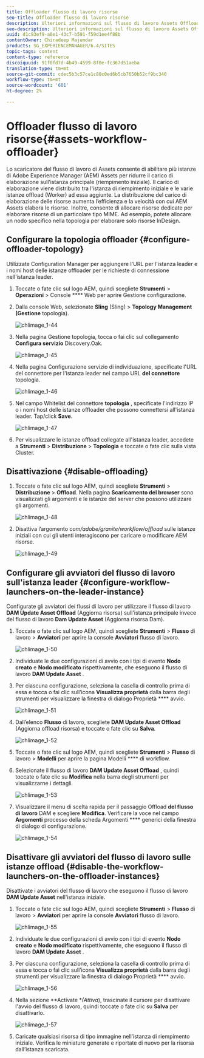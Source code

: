```yaml
---
title: Offloader flusso di lavoro risorse
seo-title: Offloader flusso di lavoro risorse
description: Ulteriori informazioni sul flusso di lavoro Assets Offloader.
seo-description: Ulteriori informazioni sul flusso di lavoro Assets Offloader.
uuid: d1c93ef9-a0e1-43c7-b591-f59d1ee4f88b
contentOwner: Chiradeep Majumdar
products: SG_EXPERIENCEMANAGER/6.4/SITES
topic-tags: content
content-type: reference
discoiquuid: 91f0fd7d-4b49-4599-8f0e-fc367d51aeba
translation-type: tm+mt
source-git-commit: cdec5b3c57ce1c80c0ed6b5cb7650b52cf9bc340
workflow-type: tm+mt
source-wordcount: '601'
ht-degree: 2%

---
```



# Offloader flusso di lavoro risorse{#assets-workflow-offloader}

Lo scaricatore del flusso di lavoro di Assets consente di abilitare più istanze di Adobe Experience Manager (AEM) Assets per ridurre il carico di elaborazione sull’istanza principale (riempimento iniziale). Il carico di elaborazione viene distribuito tra l&#39;istanza di riempimento iniziale e le varie istanze offload (Worker) ad essa aggiunte. La distribuzione del carico di elaborazione delle risorse aumenta l’efficienza e la velocità con cui  AEM Assets elabora le risorse. Inoltre, consente di allocare risorse dedicate per elaborare risorse di un particolare tipo MIME. Ad esempio, potete allocare un nodo specifico nella topologia per elaborare solo risorse  InDesign.

## Configurare la topologia offloader {#configure-offloader-topology}

Utilizzate Configuration Manager per aggiungere l&#39;URL per l&#39;istanza leader e i nomi host delle istanze offloader per le richieste di connessione nell&#39;istanza leader.

1. Toccate o fate clic sul logo AEM, quindi scegliete **Strumenti** > **Operazioni** > Console **** Web per aprire Gestione configurazione.
1. Dalla console Web, selezionate **Sling** (Sling) > **Topology Management (Gestione** topologia).

   ![chlimage_1-44](assets/chlimage_1-44.png)

1. Nella pagina Gestione topologia, tocca o fai clic sul collegamento **Configura servizio** Discovery.Oak.

   ![chlimage_1-45](assets/chlimage_1-45.png)

1. Nella pagina Configurazione servizio di individuazione, specificate l&#39;URL del connettore per l&#39;istanza leader nel campo URL **del connettore** topologia.

   ![chlimage_1-46](assets/chlimage_1-46.png)

1. Nel campo Whitelist del connettore **topologia** , specificate l&#39;indirizzo IP o i nomi host delle istanze offloader che possono connettersi all&#39;istanza leader. Tap/click **Save**.

   ![chlimage_1-47](assets/chlimage_1-47.png)

1. Per visualizzare le istanze offload collegate all&#39;istanza leader, accedete a **Strumenti** > **Distribuzione** > **Topologia** e toccate o fate clic sulla vista Cluster.

## Disattivazione {#disable-offloading}

1. Toccate o fate clic sul logo AEM, quindi scegliete **Strumenti** > **Distribuzione** > **Offload**. Nella pagina **Scaricamento del browser** sono visualizzati gli argomenti e le istanze del server che possono utilizzare gli argomenti.

   ![chlimage_1-48](assets/chlimage_1-48.png)

1. Disattiva l’argomento *com/adobe/granite/workflow/offload* sulle istanze iniziali con cui gli utenti interagiscono per caricare o modificare AEM risorse.

   ![chlimage_1-49](assets/chlimage_1-49.png)

## Configurare gli avviatori del flusso di lavoro sull&#39;istanza leader {#configure-workflow-launchers-on-the-leader-instance}

Configurate gli avviatori dei flussi di lavoro per utilizzare il flusso di lavoro **DAM Update Asset Offload** (Aggiorna risorsa) sull&#39;istanza principale invece del flusso di lavoro **Dam Update Asset** (Aggiorna risorsa Dam).

1. Toccate o fate clic sul logo AEM, quindi scegliete **Strumenti** > **Flusso** di lavoro > **Avviatori** per aprire la console **Avviatori** flusso di lavoro.

   ![chlimage_1-50](assets/chlimage_1-50.png)

1. Individuate le due configurazioni di avvio con i tipi di evento **Nodo creato** e **Nodo modificato** rispettivamente, che eseguono il flusso di lavoro **DAM Update Asset** .
1. Per ciascuna configurazione, seleziona la casella di controllo prima di essa e tocca o fai clic sull’icona **Visualizza proprietà** dalla barra degli strumenti per visualizzare la finestra di dialogo Proprietà **** avvio.

   ![chlimage_1-51](assets/chlimage_1-51.png)

1. Dall’elenco **Flusso** di lavoro, scegliete **DAM Update Asset Offload** (Aggiorna offload risorsa) e toccate o fate clic su **Salva**.

   ![chlimage_1-52](assets/chlimage_1-52.png)

1. Toccate o fate clic sul logo AEM, quindi scegliete **Strumenti** > **Flusso** di lavoro > **Modelli** per aprire la pagina Modelli **** di workflow.
1. Selezionate il flusso di lavoro **DAM Update Asset Offload** , quindi toccate o fate clic su **Modifica** nella barra degli strumenti per visualizzarne i dettagli.

   ![chlimage_1-53](assets/chlimage_1-53.png)

1. Visualizzare il menu di scelta rapida per il passaggio Offload **del flusso di lavoro** DAM e scegliere **Modifica**. Verificare la voce nel campo **Argomenti** processo della scheda Argomenti **** generici della finestra di dialogo di configurazione.

   ![chlimage_1-54](assets/chlimage_1-54.png)

## Disattivare gli avviatori del flusso di lavoro sulle istanze offload {#disable-the-workflow-launchers-on-the-offloader-instances}

Disattivate i avviatori del flusso di lavoro che eseguono il flusso di lavoro **DAM Update Asset** nell&#39;istanza iniziale.

1. Toccate o fate clic sul logo AEM, quindi scegliete **Strumenti** > **Flusso** di lavoro > **Avviatori** per aprire la console **Avviatori** flusso di lavoro.

   ![chlimage_1-55](assets/chlimage_1-55.png)

1. Individuate le due configurazioni di avvio con i tipi di evento **Nodo creato** e **Nodo modificato** rispettivamente, che eseguono il flusso di lavoro **DAM Update Asset** .
1. Per ciascuna configurazione, seleziona la casella di controllo prima di essa e tocca o fai clic sull’icona **Visualizza proprietà** dalla barra degli strumenti per visualizzare la finestra di dialogo Proprietà **** avvio.

   ![chlimage_1-56](assets/chlimage_1-56.png)

1. Nella sezione **Activate **(Attiva*), trascinate il cursore per disattivare l&#39;avvio del flusso di lavoro, quindi toccate o fate clic su **Salva** per disattivarlo.

   ![chlimage_1-57](assets/chlimage_1-57.png)

1. Caricate qualsiasi risorsa di tipo immagine nell’istanza di riempimento iniziale. Verifica le miniature generate e riportate di nuovo per la risorsa dall’istanza scaricata.

